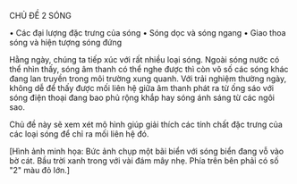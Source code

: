 CHỦ ĐỀ 2
SÓNG

• Các đại lượng đặc trưng của sóng
• Sóng dọc và sóng ngang
• Giao thoa sóng và hiện tượng sóng đứng

Hằng ngày, chúng ta tiếp xúc với rất nhiều loại sóng. Ngoài sóng nước có thể nhìn thấy, sóng âm thanh có thể nghe được thì còn vô số các sóng khác đang lan truyền trong môi trường xung quanh. Với trải nghiệm thường ngày, không dễ để thấy được mối liên hệ giữa âm thanh phát ra từ ống sáo với sóng điện thoại đang bao phủ rộng khắp hay sóng ánh sáng từ các ngôi sao.

Chủ đề này sẽ xem xét mô hình giúp giải thích các tính chất đặc trưng của các loại sóng để chỉ ra mối liên hệ đó.

[Hình ảnh minh họa: Bức ảnh chụp một bãi biển với sóng biển đang vỗ vào bờ cát. Bầu trời xanh trong với vài đám mây nhẹ. Phía trên bên phải có số "2" màu đỏ lớn.]